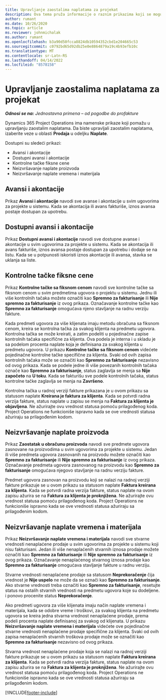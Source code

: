 ```yaml
---
title: Upravljanje zaostalima naplatama za projekat
description: Ova tema pruža informacije o raznim prikazima koji se mogu koristiti prilikom upravljanja zaostalim obračunima na projektima.
author: rumant
ms.date: 10/26/2020
ms.topic: article
ms.reviewer: johnmichalak
ms.author: rumant
ms.openlocfilehash: b3a90d50fcca8824db10594352cbd1e204665c53
ms.sourcegitcommit: c0792bd65d92db25e0e8864879a19c4b93efb10c
ms.translationtype: MT
ms.contentlocale: sr-Latn-RS
ms.lasthandoff: 04/14/2022
ms.locfileid: "8578158"
---
```

# <a name="manage-project-billing-backlog"></a>Upravljanje zaostalima naplatama za projekat 

_**Odnosi se na:** Jednostavna primena – od pogodbe do profakture_

Dynamics 365 Project Operations ima namenske prikaze koji pomažu u upravljanju zaostalim naplatama. Da biste upravljali zaostalim naplatama, izaberite veze u oblasti **Prodaja** u odeljku **Naplate**. 

Dostupni su sledeći prikazi:

- Avansi i akontacije
- Dostupni avansi i akontacije
- Kontrolne tačke fiksne cene
- Neizvršavanje naplate proizvoda
- Neizvršavanje naplate vremena i materijala

## <a name="retainers-and-advances"></a>Avansi i akontacije

Prikaz **Avansi i akontacije** navodi sve avanse i akontacije u svim ugovorima za projekte u sistemu. Kada se akontacija ili avans fakturiše, iznos avansa postaje dostupan za upotrebu.

## <a name="available-retainers-and-advances"></a>Dostupni avansi i akontacije

Prikaz **Dostupni avansi i akontacije** navodi sve dostupne avanse i akontacije u svim ugovorima za projekte u sistemu. Kada se akontacija ili avans fakturiše, iznos avansa postaje dostupan za upotrebu i dodaje se na listu. Kada se u potpunosti iskoristi iznos akontacije ili avansa, stavka se uklanja sa liste.

## <a name="fixed-price-milestones"></a>Kontrolne tačke fiksne cene

Prikaz **Kontrolne tačke sa fiksnom cenom** navodi sve kontrolne tačke sa fiksnom cenom u svim predmetima ugovora o projektu u sistemu. Jednu ili više kontrolnih tačaka možete označiti kao **Spremno za fakturisanje** ili **Nije spremno za fakturisanje** iz ovog prikaza. Označavanje kontrolne tačke kao **Spremno za fakturisanje** omogućava njeno stavljanje na radnu verziju fakture.

Kada predmeti ugovora za više klijenata imaju metodu obračuna sa fiksnom cenom, kreira se kontrolna tačka za svakog klijenta na predmetu ugovora. Kontrolna tačka se može kreirati, a zatim podeliti u pojedinačne zapise kontrolnih tačaka specifične za klijenta. Ova podela je interna i u skladu je sa podelom procenta naplate koja je definisana za svakog klijenta u predmetu ugovora. U prikazu **Kontrolne tačke sa fiksnom cenom** videćete pojedinačne kontrolne tačke specifične za klijenta. Svaki od ovih zapisa kontrolnih tačaka može se označiti kao **Spremno za fakturisanje** nezavisno od ovog prikaza. Kada se podele jedne ili više povezanih kontrolnih tačaka označe kao **Spremno za fakturisanje**, status zaglavlja se menja sa **Nije započeto** na **U toku**. Kada se fakturišu sve podele kontrolnih tačaka, status kontrolne tačke zaglavlja se menja na **Završeno**.

Kontrolna tačka u radnoj verziji fakture prikazana je u ovom prikazu sa statusom naplate **Kreirana je faktura za klijenta**. Kada se potvrdi radna verzija fakture, status naplate u zapisu se menja na **Faktura za klijenta je objavljena**. Ne ažurirajte ovu vrednost statusa pomoću prilagođenog koda. Project Operations ne funkcioniše ispravno kada se ove vrednosti statusa ažuriraju sa prilagođenim kodom.

## <a name="product-billing-backlog"></a>Neizvršavanje naplate proizvoda

Prikaz **Zaostatak u obračunu proizvoda** navodi sve predmete ugovora zasnovane na proizvodima u svim ugovorima za projekte u sistemu. Jedan ili više predmeta ugovora zasnovanih na proizvodu možete označiti kao **Spremno za fakturisanje** ili **Nije spremno za fakturisanje** iz ovog prikaza. Označavanje predmeta ugovora zasnovanog na proizvodu kao **Spremno za fakturisanje** omogućava njegovo stavljanje na radnu verziju fakture.

Predmet ugovora zasnovan na proizvodu koji se nalazi na radnoj verziji fakture prikazuje se u ovom prikazu sa statusom naplate **Faktura kreirana za klijenta**. Kada se potvrdi radna verzija fakture, status naplate na ovom zapisu ažurira se na **Faktura za klijenta je proknjižena**. Ne ažurirajte ovu vrednost statusa pomoću prilagođenog koda. Project Operations ne funkcioniše ispravno kada se ove vrednosti statusa ažuriraju sa prilagođenim kodom.

## <a name="time-and-material-billing-backlog"></a>Neizvršavanje naplate vremena i materijala

Prikaz **Neizvršavanje naplate vremena i materijala** navodi sve stvarne vrednosti nenaplaćene prodaje u svim ugovorima za projekte u sistemu koji nisu fakturisani. Jedan ili više nenaplaćenih stvarnih iznosa prodaje možete označiti kao **Spremno za fakturisanje** ili **Nije spremno za fakturisanje** iz ovog prikaza. Označavanje nenaplaćenog stvarnog iznosa prodaje kao **Spremno za fakturisanje** omogućava stavljanje fakture u radnu verziju.

Stvarne vrednosti nenaplaćene prodaje sa statusom **Neprekoračenje** čija vrednost je **Nije uspelo** ne može da se označi kao **Spremno za fakturisanje**. Ako stvarne vrednosti treba označiti kao **Spremno za fakturisanje**, resetujte status na ostalih stvarnih vrednosti na predmetu ugovora koje su dodeljene. i ponovo procenite status **Neprekoračenje**.

Ako predmeti ugovora za više klijenata imaju način naplate vremena i materijala, kada se odobre vreme i troškovi, za svakog klijenta na predmetu ugovora se kreira jedna stvarna vrednost nenaplaćene prodaje, prema podeli procenta naplate definisanoj za svakog od klijenata. U prikazu **Neizvršavanje naplate vremena i materijala** videćete ove pojedinačne stvarne vrednosti nenaplaćene prodaje specifične za klijenta. Svaki od ovih zapisa nenaplaćenih stvarnih troškova prodaje može se označiti kao **Spremno za fakturisanje** nezavisno od ovog prikaza.

Stvarna vrednost nenaplaćene prodaje koja se nalazi na radnoj verziji fakture prikazuje se u ovom prikazu sa statusom naplate **Faktura kreirana za klijenta**. Kada se potvrdi radna verzija fakture, status naplate na ovom zapisu ažurira se na **Faktura za klijenta je proknjižena**. Ne ažurirajte ovu vrednost statusa pomoću prilagođenog koda. Project Operations ne funkcioniše ispravno kada se ove vrednosti statusa ažuriraju sa prilagođenim kodom.


[!INCLUDE[footer-include](../../includes/footer-banner.md)]

